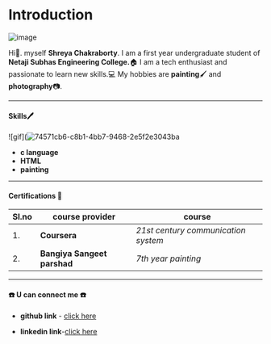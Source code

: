 # Introduction

![image](https://user-images.githubusercontent.com/91650055/135705293-12b93827-2a16-41c7-8470-b3b4260dcc96.jpg)


Hi:wave:. myself **Shreya Chakraborty**.
I am a first year undergraduate student of **Netaji Subhas Engineering College.**:house:
I am a tech enthusiast and passionate to learn new skills.:computer:
My hobbies are **painting**:paintbrush: and **photography**:camera:.
***
#### Skills:pen:

 ![gif](![74571cb6-c8b1-4bb7-9468-2e5f2e3043ba](https://user-images.githubusercontent.com/91650055/135705632-6b348099-9080-4e8b-8c99-6dda11f93e92.gif)


- **c language**
- **HTML**                      
- **painting**

***

#### Certifications :receipt:
|Sl.no|course provider|course
|---|---|---|
|1.| **Coursera**|*21st century communication system*|
|2.|**Bangiya Sangeet parshad**|*7th year painting*|

***

#### :phone: U can connect me :phone:
- **github link** - [click here](https://github.com/SiennaBrook)

- **linkedin link**-[click here](https://www.linkedin.com/in/shreya-chakraborty-b83190205)

